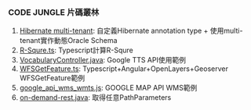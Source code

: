 ### CODE JUNGLE 片碼叢林
1. [Hibernate multi-tenant](/hibernate-multi-tenant): 自定義Hibernate annotation type + 使用multi-tenant實作動態Oracle Schema
2. [R-Squre.ts](/R-Squre.ts): Typescript計算R-Squre
3. [VocabularyController.java](/VocabularyController.java): Google TTS API使用範例
4. [WFSGetFeature.ts](/WFSGetFeature.ts): Typescript+Angular+OpenLayers+Geoserver WFSGetFeature範例
5. [google_api_wms_wmts.js](/google_api_wms_wmts.js): GOOGLE MAP API WMS範例
6. [on-demand-rest.java](/on-demand-rest.java): 取得任意PathParameters
